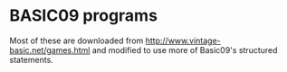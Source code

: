 # BASIC09 programs

Most of these are downloaded from http://www.vintage-basic.net/games.html and modified to use more of Basic09's structured statements.
